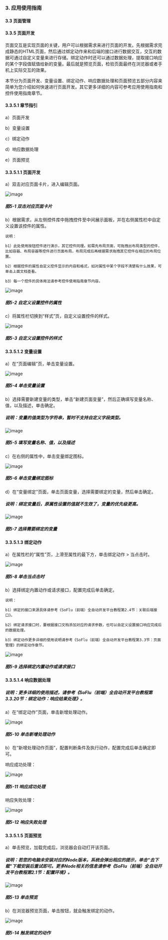 ### 3. 应用使用指南

#### 3.3 页面管理

#### 3.3.5 页面开发

页面交互是实现页面的关键，用户可以根据需求来进行页面的开发。先根据需求完成静态的HTML页面，然后通过绑定动作来和后端的接口进行数据交互，交互的数据可通过自定义变量来进行存储。绑定动作时还可以通过数据处理，提取接口响应的某个字段值赋值给新的变量。最后就是预览页面，检验页面最终在浏览器或者手机上实际交互的效果。

本节分为页面开发、变量设置、绑定动作、响应数据处理和页面预览五部分内容来简单为您介绍如何快速进行页面开发。其它更多详细的内容可参考应用使用指南和控件使用指南章节。

#### 3.3.5.1 章节指引

a）页面开发

b）变量设置

c）绑定动作

d）响应数据处理

e）页面预览

#### 3.3.5.1.1 页面开发

a）双击对应页面卡片，进入编辑页面。

![image](https://user-images.githubusercontent.com/79617492/216932918-8303e18b-077c-484a-937f-16c72694863e.png)

##### 图5-1 双击对应页面卡片

b）根据需求，从左侧控件库中拖拽控件至中间展示面板，并在右侧属性栏中自定义设置该控件的属性。

```
说明：

b1）此处使用按钮控件进行演示，其它控件同理。如需先布局页面，可拖拽出布局类型的控件，比如容器、布局容器等控件进行页面布局，布局完成后再根据需求拖拽其它控件在相应的布局位置。

b2）根据控件的属性自定义控件显示的内容和格式，如对属性中某个字段不清楚有什么效果，可单击上面文档查看。

b3）每一个控件的具体用法请参考控件使用指南章节内容。
```

![image](https://user-images.githubusercontent.com/79617492/216932943-5a0959d3-d4fc-4b0c-9629-588259296c82.png)

##### 图5-2 自定义设置控件的属性

c）将属性栏切换到“样式”页，自定义设置控件的样式。

![image](https://user-images.githubusercontent.com/79617492/216933210-f30b26fe-0884-401b-b399-0f78165b1053.png)

##### 图5-3 自定义设置控件的样式

#### 3.3.5.1.2 变量设置

a）在“页面编辑”页，单击变量设置。

![image](https://user-images.githubusercontent.com/79617492/216933241-dbda4b2b-0fc8-4ea7-880b-1b2e2ae2b9b8.png)

##### 图5-4 单击变量设置

b）选择需要新建变量的类型，单击“新建页面变量”，然后正确填写变量名称、值，以及描述，单击确定。

##### 说明：变量的值类型为字符串，暂时不支持自定义字段类型。

![image](https://user-images.githubusercontent.com/79617492/216933279-cf3059a1-3ae9-4fca-a3e3-3e0674d9b6ba.png)

##### 图5-5 填写变量名称、值，以及描述

c）在右侧的属性中，单击变量绑定图标。

![image](https://user-images.githubusercontent.com/79617492/216933343-0c045f79-8660-4544-b71e-4bef9934b844.png)

##### 图5-6 单击变量绑定图标

d）在“变量绑定”页面，单击页面变量，选择需要绑定的变量，然后单击确定。

##### 说明：绑定变量后，原属性设置的值就不生效了，变量的优先级更高。

![image](https://user-images.githubusercontent.com/79617492/216933384-ebdbb3d0-7e0c-4864-bc97-448a0f1fe353.png)

##### 图5-7 选择需要绑定的变量

#### 3.3.5.1.3 绑定动作

a）在属性栏的“属性”页，上滑至属性的最下方，单击绑定动作 > 当点击时。

![image](https://user-images.githubusercontent.com/79617492/216933414-7e1961aa-1a68-4333-a959-94ce40691772.png)

##### 图5-8 单击当点击时

b）选择绑定内置动作或请求接口，配置完成后单击确定。

```
说明：

b1）绑定的接口来源具体请参考《SoFlu（前端）全自动开发平台教程第2.4节：关联后端接口》。

b2）绑定请求接口时，要根据接口文档添加对应的请求参数，也可以自定义设置接口响应完成后的数据处理。

b3）绑定动作更多详细的使用说明请参考《SoFlu（前端）全自动开发平台教程第3.3节：页面管理》的绑定动作章节。
```

![image](https://user-images.githubusercontent.com/79617492/216933444-df2e530f-9211-419f-8f88-2ef970fb88d9.png)

##### 图5-9 选择绑定内置动作或请求接口

#### 3.3.5.1.4 响应数据处理

##### 说明：更多详细的使用描述，请参考《SoFlu（前端）全自动开发平台教程第3.3.20节：绑定动作：响应结果处理》。

a）在“绑定动作”页面，单击新增处理动作。

![image](https://user-images.githubusercontent.com/79617492/216933475-17672601-9c97-4c8f-a7e7-6957293d1f52.png)

##### 图5-10 单击新增处理动作

b）在“新增处理动作页面”，配置判断条件及执行动作，配置完成后单击确定即可。

响应成功处理：

![image](https://user-images.githubusercontent.com/79617492/216933495-e8356f47-ab77-4e34-95d1-9fdcd200df96.png)

##### 图5-11 响应成功处理

响应失败处理：

![image](https://user-images.githubusercontent.com/79617492/216933519-b52cea84-6bb9-4628-a714-1dec4751f4ca.png)

##### 图5-12 响应失败处理

#### 3.3.5.1.5 页面预览

a）单击预览，加载完成后，浏览器会自动打开该页面。

##### 说明：若您的电脑未安装对应的Node版本，系统会弹出相应的提示，单击“去下载”下载安装后重试即可。更多Node相关的信息请参考《SoFlu（前端）全自动开发平台教程第2.1节：配置环境》。

![image](https://user-images.githubusercontent.com/79617492/216933544-4b903a89-27ff-44a2-8c3a-41a1fd362f8a.png)

##### 图5-13 单击预览

b）在浏览器预览页面，单击按钮，就会触发绑定的动作。

![image](https://user-images.githubusercontent.com/79617492/216933607-69fe5285-5685-4dc1-b1b1-b9b51ea4f94e.png)

##### 图5-14 触发绑定的动作
